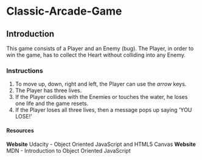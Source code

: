 # Classic-Arcade-Game

## Introduction
This game consists of a Player and an Enemy (bug). The Player, in order to win the game, has to collect the Heart without colliding into any Enemy.

### Instructions
1. To move up, down, right and left, the Player can use the _arrow_ keys.
2. The Player has three lives.
3. If the Player collides with the Enemies or touches the water, he loses one life and the game resets.
4. If the Player loses all three lives, then a message pops up saying 'YOU LOSE!'

#### Resources
**Website** Udacity - Object Oriented JavaScript and HTML5 Canvas
**Website** MDN - Introduction to Object Oriented JavaScript
